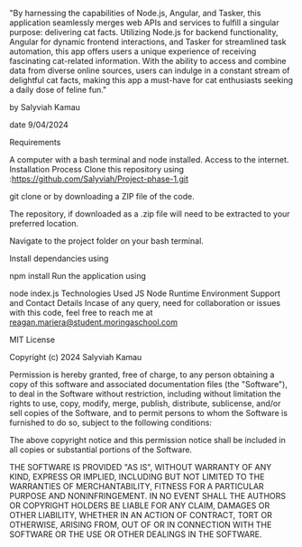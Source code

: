 "By harnessing the capabilities of Node.js, Angular, and Tasker, this application seamlessly merges web APIs and services to fulfill a singular purpose: delivering cat facts. Utilizing Node.js for backend functionality, Angular for dynamic frontend interactions, and Tasker for streamlined task automation, this app offers users a unique experience of receiving fascinating cat-related information. With the ability to access and combine data from diverse online sources, users can indulge in a constant stream of delightful cat facts, making this app a must-have for cat enthusiasts seeking a daily dose of feline fun."


by  Salyviah Kamau

date 9/04/2024

Requirements

A computer with a bash terminal and node installed. Access to the internet. Installation Process Clone this repository using :https://github.com/Salyviah/Project-phase-1.git

git clone or by downloading a ZIP file of the code.

The repository, if downloaded as a .zip file will need to be extracted to your preferred location.

Navigate to the project folder on your bash terminal.

Install dependancies using

npm install Run the application using

node index.js Technologies Used JS Node Runtime Environment Support and Contact Details Incase of any query, need for collaboration or issues with this code, feel free to reach me at reagan.mariera@student.moringaschool.com

MIT License

Copyright (c) 2024 Salyviah Kamau

Permission is hereby granted, free of charge, to any person obtaining a copy of this software and associated documentation files (the "Software"), to deal in the Software without restriction, including without limitation the rights to use, copy, modify, merge, publish, distribute, sublicense, and/or sell copies of the Software, and to permit persons to whom the Software is furnished to do so, subject to the following conditions:

The above copyright notice and this permission notice shall be included in all copies or substantial portions of the Software.

THE SOFTWARE IS PROVIDED "AS IS", WITHOUT WARRANTY OF ANY KIND, EXPRESS OR IMPLIED, INCLUDING BUT NOT LIMITED TO THE WARRANTIES OF MERCHANTABILITY, FITNESS FOR A PARTICULAR PURPOSE AND NONINFRINGEMENT. IN NO EVENT SHALL THE AUTHORS OR COPYRIGHT HOLDERS BE LIABLE FOR ANY CLAIM, DAMAGES OR OTHER LIABILITY, WHETHER IN AN ACTION OF CONTRACT, TORT OR OTHERWISE, ARISING FROM, OUT OF OR IN CONNECTION WITH THE SOFTWARE OR THE USE OR OTHER DEALINGS IN THE SOFTWARE.